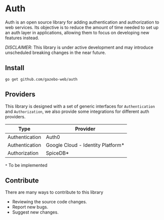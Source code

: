 # Auth

Auth is an open source library for adding authentication and authorization to web services. 
Its objective is to reduce the amount of time needed to set up an auth layer in applications, allowing them to focus on developing new features instead.

*DISCLAIMER*: This library is under active development and may introduce unscheduled breaking changes in the near future.

## Install

```shell
go get github.com/gazebo-web/auth
```

## Providers
This library is designed with a set of generic interfaces for `Authentication` and `Authorization`, we also provide
some integrations for different auth providers.

| Type           | Provider                          |
|----------------|-----------------------------------|
| Authentication | Auth0                             |
| Authentication | Google Cloud - Identity Platform* |
| Authorization  | SpiceDB*                          |


`*` To be implemented

## Contribute
There are many ways to contribute to this library

- Reviewing the source code changes.
- Report new bugs.
- Suggest new changes.
